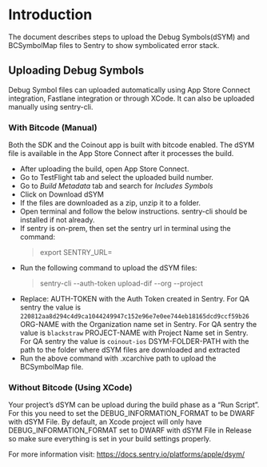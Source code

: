 # Introduction

The document describes steps to upload the Debug Symbols(dSYM) and BCSymbolMap files to Sentry to show symbolicated error stack.

## Uploading Debug Symbols

Debug Symbol files can uploaded automatically using App Store Connect integration, Fastlane integration or through XCode. It can
also be uploaded manually using sentry-cli.

### With Bitcode (Manual)

Both the SDK and the Coinout app is built with bitcode enabled. The dSYM file is available in the App Store Connect 
after it processes the build.

- After uploading the build, open App Store Connect.
- Go to TestFlight tab and select the uploaded build number.
- Go to *Build Metadata* tab and search for *Includes Symbols*
- Click on Download dSYM
- If the files are downloaded as a zip, unzip it to a folder.
- Open terminal and follow the below instructions. sentry-cli should be installed if not already.
- If sentry is on-prem, then set the sentry url in terminal using the command:
  > export SENTRY\_URL=<on-prem-sentry-url>
- Run the following command to upload the dSYM files:
  > sentry-cli --auth-token <AUTH-TOKEN> upload-dif --org <ORG-NAME> --project <PROJECT-NAME> <DSYM-FOLDER-PATH>
- Replace:
  AUTH-TOKEN with the Auth Token created in Sentry. For QA sentry the value is `220812aa8d294c4d9ca1044249947c152e96e7e0ee744eb18165dcd9ccf59b26`
  ORG-NAME with the Organization name set in Sentry. For QA sentry the value is `blackstraw`
  PROJECT-NAME with Project Name set in Sentry. For QA sentry the value is `coinout-ios`
  DSYM-FOLDER-PATH with the path to the folder where dSYM files are downloaded and extracted
- Run the above command with .xcarchive path to upload the BCSymbolMap file.

### Without Bitcode (Using XCode)

Your project’s dSYM can be upload during the build phase as a “Run Script”. For this you need to set the DEBUG\_INFORMATION\_FORMAT 
to be DWARF with dSYM File. By default, an Xcode project will only have DEBUG\_INFORMATION\_FORMAT set to DWARF with dSYM File in 
Release so make sure everything is set in your build settings properly.

For more information visit: https://docs.sentry.io/platforms/apple/dsym/